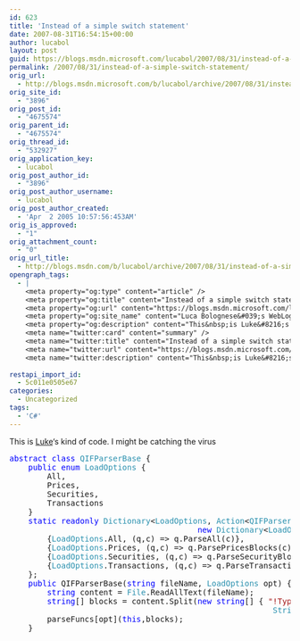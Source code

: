 ```yaml
---
id: 623
title: 'Instead of a simple switch statement'
date: 2007-08-31T16:54:15+00:00
author: lucabol
layout: post
guid: https://blogs.msdn.microsoft.com/lucabol/2007/08/31/instead-of-a-simple-switch-statement/
permalink: /2007/08/31/instead-of-a-simple-switch-statement/
orig_url:
  - http://blogs.msdn.microsoft.com/b/lucabol/archive/2007/08/31/instead-of-a-simple-switch-statement.aspx
orig_site_id:
  - "3896"
orig_post_id:
  - "4675574"
orig_parent_id:
  - "4675574"
orig_thread_id:
  - "532927"
orig_application_key:
  - lucabol
orig_post_author_id:
  - "3896"
orig_post_author_username:
  - lucabol
orig_post_author_created:
  - 'Apr  2 2005 10:57:56:453AM'
orig_is_approved:
  - "1"
orig_attachment_count:
  - "0"
orig_url_title:
  - http://blogs.msdn.com/b/lucabol/archive/2007/08/31/instead-of-a-simple-switch-statement.aspx
opengraph_tags:
  - |
    <meta property="og:type" content="article" />
    <meta property="og:title" content="Instead of a simple switch statement" />
    <meta property="og:url" content="https://blogs.msdn.microsoft.com/lucabol/2007/08/31/instead-of-a-simple-switch-statement/" />
    <meta property="og:site_name" content="Luca Bolognese&#039;s WebLog" />
    <meta property="og:description" content="This&nbsp;is Luke&#8216;s kind of code. I might be catching the virus abstract class QIFParserBase { public enum LoadOptions { All, Prices, Securities, Transactions } static readonly Dictionary&lt;LoadOptions, Action&lt;QIFParserBase, string[]&gt;&gt; parseFuncs = new Dictionary&lt;LoadOptions, Action&lt;QIFParserBase, string[]&gt;&gt; { {LoadOptions.All, (q,c) =&gt; q.ParseAll(c)}, {LoadOptions.Prices, (q,c) =&gt; q.ParsePricesBlocks(c)}, {LoadOptions.Securities, (q,c) =&gt; q.ParseSecurityBlocks(c)}, {LoadOptions.Transactions, (q,c) =&gt; q.ParseTransactionBlocks(c)} }; public..." />
    <meta name="twitter:card" content="summary" />
    <meta name="twitter:title" content="Instead of a simple switch statement" />
    <meta name="twitter:url" content="https://blogs.msdn.microsoft.com/lucabol/2007/08/31/instead-of-a-simple-switch-statement/" />
    <meta name="twitter:description" content="This&nbsp;is Luke&#8216;s kind of code. I might be catching the virus abstract class QIFParserBase { public enum LoadOptions { All, Prices, Securities, Transactions } static readonly Dictionary&lt;LoadOptions, Action&lt;QIFParserBase, string[]&gt;&gt; parseFuncs = new Dictionary&lt;LoadOptions, Action&lt;QIFParserBase, string[]&gt;&gt; { {LoadOptions.All, (q,c) =&gt; q.ParseAll(c)}, {LoadOptions.Prices, (q,c) =&gt; q.ParsePricesBlocks(c)}, {LoadOptions.Securities, (q,c) =&gt; q.ParseSecurityBlocks(c)}, {LoadOptions.Transactions, (q,c) =&gt; q.ParseTransactionBlocks(c)} }; public..." />
    
restapi_import_id:
  - 5c011e0505e67
categories:
  - Uncategorized
tags:
  - 'C#'
---
```

This&nbsp;is [Luke](http://blogs.msdn.com/lukeh/default.aspx)&#8216;s kind of code. I might be catching the virus

<pre class="code"><span style="color:rgb(0,0,255);">abstract</span> <span style="color:rgb(0,0,255);">class</span> <span style="color:rgb(43,145,175);">QIFParserBase</span> {
    <span style="color:rgb(0,0,255);">public</span> <span style="color:rgb(0,0,255);">enum</span> <span style="color:rgb(43,145,175);">LoadOptions</span> {
        All,
        Prices,
        Securities,
        Transactions
    }
    <span style="color:rgb(0,0,255);">static</span> <span style="color:rgb(0,0,255);">readonly</span> <span style="color:rgb(43,145,175);">Dictionary</span>&lt;<span style="color:rgb(43,145,175);">LoadOptions</span>, <span style="color:rgb(43,145,175);">Action</span>&lt;<span style="color:rgb(43,145,175);">QIFParserBase</span>, <span style="color:rgb(0,0,255);">string</span>[]&gt;&gt; parseFuncs =
                                        <span style="color:rgb(0,0,255);">new</span> <span style="color:rgb(43,145,175);">Dictionary</span>&lt;<span style="color:rgb(43,145,175);">LoadOptions</span>, <span style="color:rgb(43,145,175);">Action</span>&lt;<span style="color:rgb(43,145,175);">QIFParserBase</span>, <span style="color:rgb(0,0,255);">string</span>[]&gt;&gt; {
        {<span style="color:rgb(43,145,175);">LoadOptions</span>.All, (q,c) =&gt; q.ParseAll(c)},
        {<span style="color:rgb(43,145,175);">LoadOptions</span>.Prices, (q,c) =&gt; q.ParsePricesBlocks(c)},
        {<span style="color:rgb(43,145,175);">LoadOptions</span>.Securities, (q,c) =&gt; q.ParseSecurityBlocks(c)},
        {<span style="color:rgb(43,145,175);">LoadOptions</span>.Transactions, (q,c) =&gt; q.ParseTransactionBlocks(c)}
    };
    <span style="color:rgb(0,0,255);">public</span> QIFParserBase(<span style="color:rgb(0,0,255);">string</span> fileName, <span style="color:rgb(43,145,175);">LoadOptions</span> opt) {
        <span style="color:rgb(0,0,255);">string</span> content = <span style="color:rgb(43,145,175);">File</span>.ReadAllText(fileName);
        <span style="color:rgb(0,0,255);">string</span>[] blocks = content.Split(<span style="color:rgb(0,0,255);">new</span> <span style="color:rgb(0,0,255);">string</span>[] { <span style="color:rgb(163,21,21);">"!Type:"</span>, <span style="color:rgb(163,21,21);">"!Option:"</span> },
                                                        <span style="color:rgb(43,145,175);">StringSplitOptions</span>.RemoveEmptyEntries);
        parseFuncs[opt](<span style="color:rgb(0,0,255);">this</span>,blocks);
    }</pre>

